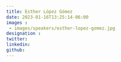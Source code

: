 ```yaml
---
title: Esther López Gómez
date: 2023-01-16T13:25:14-06:00
images : 
 - images/speakers/esther-lopez-gomez.jpg
designation : 
twitter: 
linkedin: 
github: 
---
```


